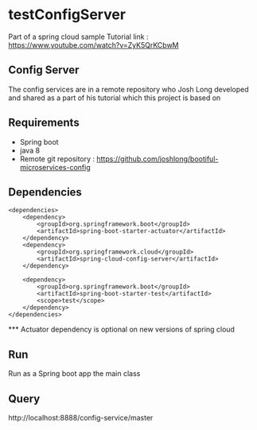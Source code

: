 # testConfigServer
Part of a spring cloud sample 
Tutorial link : https://www.youtube.com/watch?v=ZyK5QrKCbwM

## Config Server 
The config services are in a  remote repository who Josh Long developed and shared as a part of his tutorial which this project is based on
## Requirements 
- Spring boot
- java 8
- Remote git repository : https://github.com/joshlong/bootiful-microservices-config
## Dependencies
	<dependencies>
		<dependency>
			<groupId>org.springframework.boot</groupId>
			<artifactId>spring-boot-starter-actuator</artifactId>
		</dependency>
		<dependency>
			<groupId>org.springframework.cloud</groupId>
			<artifactId>spring-cloud-config-server</artifactId>
		</dependency>

		<dependency>
			<groupId>org.springframework.boot</groupId>
			<artifactId>spring-boot-starter-test</artifactId>
			<scope>test</scope>
		</dependency>
	</dependencies>
  *** Actuator dependency is optional on new versions of spring cloud 
## Run
Run as a Spring boot app the main class 
## Query
http://localhost:8888/config-service/master
